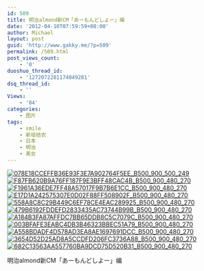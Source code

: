 ```yaml
---
id: 509
title: 明治almond新CM「あーもんどしよー」编
date: '2012-04-10T07:59:59+08:00'
author: Michael
layout: post
guid: 'http://www.gakky.me/?p=509'
permalink: /509.html
post_views_count:
    - '0'
duoshuo_thread_id:
    - '1272072281174049281'
dsq_thread_id:
    - ''
Views:
    - '84'
categories:
    - 图片
tags:
    - smile
    - 新垣结衣
    - 日本
    - 明治
    - 美女
---
```


[![078E18CCEFFB36E93F3E7A902764F5EE_B500_900_500_249](http://www.yui-aragaki.org/wp-content/uploads/img/078E18CCEFFB36E93F3E7A902764F5EE_B500_900_500_249.jpeg)](http://www.yui-aragaki.org/wp-content/uploads/img/078E18CCEFFB36E93F3E7A902764F5EE_B1280_1280_1280_638.jpeg) [![F87FB620B9A76FF187F9E3BFF48CAC4B_B500_900_480_270](http://www.yui-aragaki.org/wp-content/uploads/img/F87FB620B9A76FF187F9E3BFF48CAC4B_B500_900_480_270.jpeg)](http://www.yui-aragaki.org/wp-content/uploads/img/F87FB620B9A76FF187F9E3BFF48CAC4B_B1280_1280_480_270.jpeg) [![F1961A36EDE7FF48A57017F9B7B6E1CC_B500_900_480_270](http://www.yui-aragaki.org/wp-content/uploads/img/F1961A36EDE7FF48A57017F9B7B6E1CC_B500_900_480_270.jpeg)](http://www.yui-aragaki.org/wp-content/uploads/img/F1961A36EDE7FF48A57017F9B7B6E1CC_B1280_1280_480_270.jpeg) [![E17D1A242575307E0D02F88FF508902F_B500_900_480_270](http://www.yui-aragaki.org/wp-content/uploads/img/E17D1A242575307E0D02F88FF508902F_B500_900_480_270.jpeg)](http://www.yui-aragaki.org/wp-content/uploads/img/E17D1A242575307E0D02F88FF508902F_B1280_1280_480_270.jpeg) [![558A8C8C29B449C6EF78CE4EAC289925_B500_900_480_270](http://www.yui-aragaki.org/wp-content/uploads/img/558A8C8C29B449C6EF78CE4EAC289925_B500_900_480_270.jpeg)](http://www.yui-aragaki.org/wp-content/uploads/img/558A8C8C29B449C6EF78CE4EAC289925_B1280_1280_480_270.jpeg) [![479B6192FDDEFD2833435AC73744B99B_B500_900_480_270](http://www.yui-aragaki.org/wp-content/uploads/img/479B6192FDDEFD2833435AC73744B99B_B500_900_480_270.jpeg)](http://www.yui-aragaki.org/wp-content/uploads/img/479B6192FDDEFD2833435AC73744B99B_B1280_1280_480_270.jpeg) [![A184B3FA87AFFDC7BB65DDB8C5C7079C_B500_900_480_270](http://www.yui-aragaki.org/wp-content/uploads/img/A184B3FA87AFFDC7BB65DDB8C5C7079C_B500_900_480_270.jpeg)](http://www.yui-aragaki.org/wp-content/uploads/img/A184B3FA87AFFDC7BB65DDB8C5C7079C_B1280_1280_480_270.jpeg) [![003BFAFE3EABC4DB3B46323BBEC51A79_B500_900_480_270](http://www.yui-aragaki.org/wp-content/uploads/img/003BFAFE3EABC4DB3B46323BBEC51A79_B500_900_480_270.jpeg)](http://www.yui-aragaki.org/wp-content/uploads/img/003BFAFE3EABC4DB3B46323BBEC51A79_B1280_1280_480_270.jpeg) [![A558BDADF4D578AD3EA8AE1697691DCC_B500_900_480_270](http://www.yui-aragaki.org/wp-content/uploads/img/A558BDADF4D578AD3EA8AE1697691DCC_B500_900_480_270.jpeg)](http://www.yui-aragaki.org/wp-content/uploads/img/A558BDADF4D578AD3EA8AE1697691DCC_B1280_1280_480_270.jpeg) [![3654D52D25AD8A5CCDFD206FC3736A88_B500_900_480_270](http://www.yui-aragaki.org/wp-content/uploads/img/3654D52D25AD8A5CCDFD206FC3736A88_B500_900_480_270.jpeg)](http://www.yui-aragaki.org/wp-content/uploads/img/3654D52D25AD8A5CCDFD206FC3736A88_B1280_1280_480_270.jpeg) [![682C13563AA557760BA9DCD75D520B31_B500_900_480_270](http://www.yui-aragaki.org/wp-content/uploads/img/682C13563AA557760BA9DCD75D520B31_B500_900_480_270.jpeg)](http://www.yui-aragaki.org/wp-content/uploads/img/682C13563AA557760BA9DCD75D520B31_B1280_1280_480_270.jpeg)

明治almond新CM「あーもんどしよー」编
